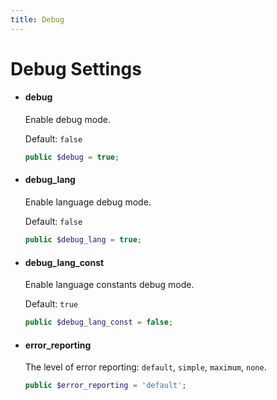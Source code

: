 ```yaml
---
title: Debug
---
```


Debug Settings
==============

- #### debug

  Enable debug mode.

  Default: `false`

  ```php
  public $debug = true;
  ```

- #### debug_lang

  Enable language debug mode.

  Default: `false`

  ```php
  public $debug_lang = true;
  ```

- #### debug_lang_const

  Enable language constants debug mode.

  Default: `true`

  ```php
  public $debug_lang_const = false;
  ```

- #### error_reporting

  The level of error reporting: `default`, `simple`, `maximum`, `none`.

  ```php
  public $error_reporting = 'default';
  ```
